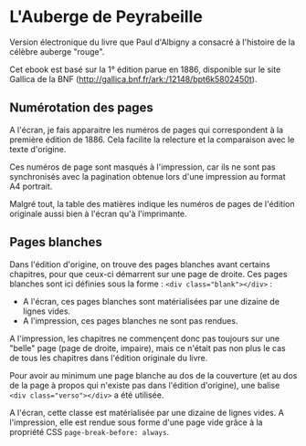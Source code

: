 # L'Auberge de Peyrabeille

Version électronique du livre que Paul d'Albigny a consacré à l'histoire de la
célèbre auberge "rouge".

Cet ebook est basé sur la 1° édition parue en 1886, disponible sur le site
Gallica de la BNF (http://gallica.bnf.fr/ark:/12148/bpt6k5802450t).


## Numérotation des pages

A l'écran, je fais apparaitre les numéros de pages qui correspondent à la
première édition de 1886. Cela facilite la relecture et la comparaison avec le
texte d'origine.

Ces numéros de page sont masqués à l'impression, car ils ne sont pas
synchronisés avec la pagination obtenue lors d'une impression au format A4
portrait.

Malgré tout, la table des matières indique les numéros de pages de l'édition
originale aussi bien à l'écran qu'à l'imprimante.


## Pages blanches

Dans l'édition d'origine, on trouve des pages blanches avant certains chapitres,
pour que ceux-ci démarrent sur une page de droite. Ces pages blanches sont ici
définies sous la forme : `<div class="blank"></div>` :

* A l'écran, ces pages blanches sont matérialisées par une dizaine de lignes
vides.
* A l'impression, ces pages blanches ne sont pas rendues.

A l'impression, les chapitres ne commençent donc pas toujours sur une "belle"
page (page de droite, impaire), mais ce n'était pas non plus le cas de tous les
chapitres dans l'édition originale du livre.

Pour avoir au minimum une page blanche au dos de la couverture (et au dos de la
page à propos qui n'existe pas dans l'édition d'origine), une balise
`<div class="verso"></div>` a été utilisée.

A l'écran, cette classe est matérialisée par une dizaine de lignes vides. A
l'impression, elle est rendue sous forme d'une page vide grâce à la propriété
CSS `page-break-before: always`.
